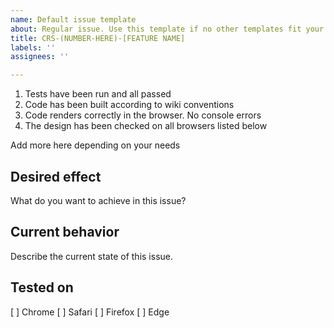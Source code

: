```yaml
---
name: Default issue template
about: Regular issue. Use this template if no other templates fit your needs.
title: CRS-(NUMBER-HERE)-[FEATURE NAME]
labels: ''
assignees: ''

---
```


1. Tests have been run and all passed
2. Code has been built according to wiki conventions
3. Code renders correctly in the browser. No console errors
4. The design has been checked on all browsers listed below

Add more here depending on your needs

## Desired effect

What do you want to achieve in this issue?

## Current behavior

Describe the current state of this issue.

## Tested on
[ ] Chrome
[ ] Safari
[ ] Firefox
[ ] Edge
